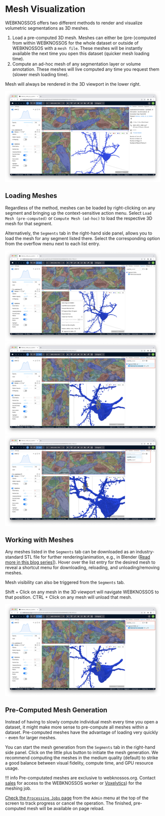 # Mesh Visualization
WEBKNOSSOS offers two different methods to render and visualize volumetric segmentations as 3D meshes.

1. Load a pre-computed 3D mesh. Meshes can either be (pre-)computed from within WEBKNOSSOS for the whole dataset or outside of WEBKNOSSOS with a `mesh file`. These meshes will be instantly available the next time you open this dataset (quicker mesh loading time).
2. Compute an ad-hoc mesh of any segmentation layer or volume annotation. These meshes will live computed any time you request them (slower mesh loading time).

Mesh will always be rendered in the 3D viewport in the lower right. 

![Mesh in the 3D Viewport](images/mesh_3D_viewport.jpeg)

## Loading Meshes
Regardless of the method, meshes can be loaded by right-clicking on any segment and bringing up the context-sensitive action menu. Select `Load Mesh (pre-computed)` or `Compute Mesh (ad-hoc)` to load the respective 3D mesh for that segment.

Alternatively, the `Segments` tab in the right-hand side panel, allows you to load the mesh for any segment listed there. Select the corresponding option from the overflow menu next to each list entry.

![Mesh can be loaded from the context-sensitive right-click menu](images/mesh_options.jpeg)
![The Segments Tab lists all loaded meshes.](images/segments_tab2.jpeg)
![If you have more than one mesh file precomputed, e.g. based on different magnifications, they can be selected from a dropdown.](images/segments_tab.jpeg)

## Working with Meshes
Any meshes listed in the `Segments` tab can be downloaded as an industry-standard STL file for further rendering/animation, e.g., in Blender ([Read more in this blog series](https://medium.com/scalableminds/how-to-make-great-videos-for-biomedical-microscopy-data-51218ffa2421)]). Hover over the list entry for the desired mesh to reveal a shortcut menu for downloading, reloading, and unloading/removing meshes.

Mesh visibility can also be triggered from the `Segments` tab.

Shift + Click on any mesh in the 3D viewport will navigate WEBKNOSSOS to that position.
CTRL + Click on any mesh will unload that mesh.

![Segments Tab](images/segments_tab2.jpeg)

## Pre-Computed Mesh Generation
Instead of having to slowly compute individual mesh every time you open a dataset, it might make more sense to pre-compute all meshes within a dataset. Pre-computed meshes have the advantage of loading very quickly - even for larger meshes.

You can start the mesh generation from the `Segments` tab in the right-hand side panel. Click on the little plus button to initiate the mesh generation. We recommend computing the meshes in the medium quality (default) to strike a good balance between visual fidelity, compute time, and GPU resource usage. 

!!! info
    Pre-computated meshes are exclusive to webknossos.org. Contact [sales](mailto:sales@webknossos.org) for access to the WEBKNOSSOS worker or [Voxelytics](https://voxelytics.com)) for the meshing job.

[Check the `Processing Jobs` page](./jobs.md) from the `Admin` menu at the top of the screen to track progress or cancel the operation. The finished, pre-computed mesh will be available on page reload. 

